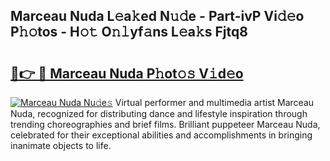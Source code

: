 ## Marceau Nuda L𝚎a𝚔ed N𝚞𝚍e - Part-ivP Vi𝚍𝚎o P𝚑𝚘tos - H𝚘𝚝 O𝚗𝚕yf𝚊ns L𝚎a𝚔s Fjtq8

# <h2><a href="http://kfdtcd.oniu.top/?m=Marceau+Nuda">🔗👉 🔴 Marceau Nuda P𝚑ot𝚘𝚜 V𝚒d𝚎o</a></h2>

[![Marceau Nuda Nu𝚍e𝚜](https://i.imgur.com/0qMVB7G.gif)](http://kfdtcd.oniu.top/?m=Marceau+Nuda)
Virtual performer and multimedia artist Marceau Nuda, recognized for distributing dance and lifestyle inspiration through trending choreographies and brief films. Brilliant puppeteer Marceau Nuda, celebrated for their exceptional abilities and accomplishments in bringing inanimate objects to life.  
